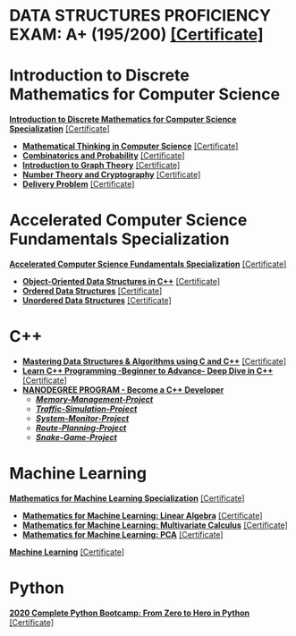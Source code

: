 # DATA STRUCTURES PROFICIENCY EXAM: A+ (195/200) [[Certificate]](https://github.com/gassysoil/Certificates/blob/master/Data%20Structures%20Proficiency%20Exam.pdf)


# Introduction to Discrete Mathematics for Computer Science 
**[Introduction to Discrete Mathematics for Computer Science Specialization](https://www.coursera.org/specializations/discrete-mathematics?)** [[Certificate]](https://github.com/gassysoil/Certificates/blob/master/Introduction%20to%20Discrete%20Mathematics%20for%20Computer%20Science/Introduction%20to%20Discrete%20Mathematics%20for%20Computer%20Science.pdf)
+ **[Mathematical Thinking in Computer Science](https://www.coursera.org/learn/what-is-a-proof?specialization=discrete-mathematics)** [[Certificate]](https://github.com/gassysoil/Certificates/blob/master/Introduction%20to%20Discrete%20Mathematics%20for%20Computer%20Science/Mathematical%20Thinking%20in%20Computer%20Science.pdf)
+ **[Combinatorics and Probability](https://www.coursera.org/learn/combinatorics?specialization=discrete-mathematics)** [[Certificate]](https://github.com/gassysoil/Certificates/blob/master/Introduction%20to%20Discrete%20Mathematics%20for%20Computer%20Science/Combinatorics%20and%20Probability.pdf)
+ **[Introduction to Graph Theory](https://www.coursera.org/learn/graphs?specialization=discrete-mathematics)** [[Certificate]](https://github.com/gassysoil/Certificates/blob/master/Introduction%20to%20Discrete%20Mathematics%20for%20Computer%20Science/Introduction%20to%20Graph%20Theory.pdf)
+ **[Number Theory and Cryptography](https://www.coursera.org/learn/number-theory-cryptography?specialization=discrete-mathematics)** [[Certificate]](https://github.com/gassysoil/Certificates/blob/master/Introduction%20to%20Discrete%20Mathematics%20for%20Computer%20Science/Number%20Theory%20and%20Cryptography.pdf)
+ **[Delivery Problem](https://www.coursera.org/learn/delivery-problem)** [[Certificate]](https://github.com/gassysoil/Certificates/blob/master/Introduction%20to%20Discrete%20Mathematics%20for%20Computer%20Science/Delivery%20Problem.pdf)


# Accelerated Computer Science Fundamentals Specialization 
**[Accelerated Computer Science Fundamentals Specialization](https://www.coursera.org/specializations/cs-fundamentals)** [[Certificate]](https://github.com/gassysoil/Certificates/blob/master/Accelerated%20Computer%20Science%20Fundamentals%20Specialization/Accelerated%20Computer%20Science%20Fundamentals%20Specialization.pdf)
+ **[Object-Oriented Data Structures in C++](https://www.coursera.org/learn/cs-fundamentals-1)** [[Certificate]](https://github.com/gassysoil/Certificates/blob/master/Accelerated%20Computer%20Science%20Fundamentals%20Specialization/Object-Oriented%20Data%20Structures%20in%20C%2B%2B.pdf)
+ **[Ordered Data Structures](https://www.coursera.org/learn/cs-fundamentals-2)** [[Certificate]](https://github.com/gassysoil/Certificates/blob/master/Accelerated%20Computer%20Science%20Fundamentals%20Specialization/Ordered%20Data%20Structures.pdf)
+ **[Unordered Data Structures](https://www.coursera.org/learn/cs-fundamentals-3)** [[Certificate]](https://github.com/gassysoil/Certificates/blob/master/Accelerated%20Computer%20Science%20Fundamentals%20Specialization/Unordered%20Data%20Structures.pdf)


# C++
+ **[Mastering Data Structures & Algorithms using C and C++](https://www.udemy.com/share/101WoeBEAccF9bQHw=/)** [[Certificate]](https://github.com/gassysoil/Certificates/blob/master/Mastering%20Data%20Structures%20%26%20Algorithms%20using%20C%20and%20C%2B%2B.pdf)
+ **[Learn C++ Programming -Beginner to Advance- Deep Dive in C++](https://www.udemy.com/share/101WveBEAccF9bQHw=/)** [[Certificate]](https://github.com/gassysoil/Certificates/blob/master/Learn%20C%2B%2B%20Programming.pdf)
+ **[NANODEGREE PROGRAM - Become a C++ Developer](https://www.udacity.com/course/c-plus-plus-nanodegree--nd213)**
    * ***[Memory-Management-Project](https://github.com/gassysoil/Memory-Management-Project.git)***
    * ***[Traffic-Simulation-Project](https://github.com/gassysoil/Traffic-Simulation-Project.git)***
    * ***[System-Monitor-Project](https://github.com/gassysoil/System-Monitor-Project.git)***
    * ***[Route-Planning-Project](https://github.com/gassysoil/Route-Planning-Project.git)***
    * ***[Snake-Game-Project](https://github.com/gassysoil/Snake-Game-Project.git)***


# Machine Learning
**[Mathematics for Machine Learning Specialization](https://www.coursera.org/specializations/mathematics-machine-learning)** [[Certificate]](https://github.com/gassysoil/Certificates/blob/master/Mathematics%20for%20Machine%20Learning/Mathematics%20for%20Machine%20Learning.pdf)
+ **[Mathematics for Machine Learning: Linear Algebra](https://www.coursera.org/learn/linear-algebra-machine-learning)** [[Certificate]](https://github.com/gassysoil/Certificates/blob/master/Mathematics%20for%20Machine%20Learning/Linear%20Algebra.pdf)
+ **[Mathematics for Machine Learning: Multivariate Calculus](https://www.coursera.org/learn/multivariate-calculus-machine-learning)** [[Certificate]](https://github.com/gassysoil/Certificates/blob/master/Mathematics%20for%20Machine%20Learning/Multivariate%20Calculus.pdf)
+ **[Mathematics for Machine Learning: PCA](https://www.coursera.org/learn/pca-machine-learning)** [[Certificate]](https://github.com/gassysoil/Certificates/blob/master/Mathematics%20for%20Machine%20Learning/PCA.pdf)

**[Machine Learning](https://www.coursera.org/learn/machine-learning?)** [[Certificate]](https://github.com/gassysoil/Certificates/blob/master/Machine%20Learning.pdf)


# Python
**[2020 Complete Python Bootcamp: From Zero to Hero in Python](https://www.udemy.com/share/101W8QBEAccF9bQHw=/)** [[Certificate]](https://github.com/gassysoil/Certificates/blob/master/Complete%20Python%20Bootcamp.pdf)
